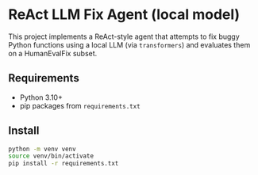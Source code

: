 # ReAct LLM Fix Agent (local model)

This project implements a ReAct-style agent that attempts to fix buggy Python functions using a local LLM (via `transformers`) and evaluates them on a HumanEvalFix subset.

## Requirements
- Python 3.10+
- pip packages from `requirements.txt`

## Install
```bash
python -m venv venv
source venv/bin/activate
pip install -r requirements.txt
